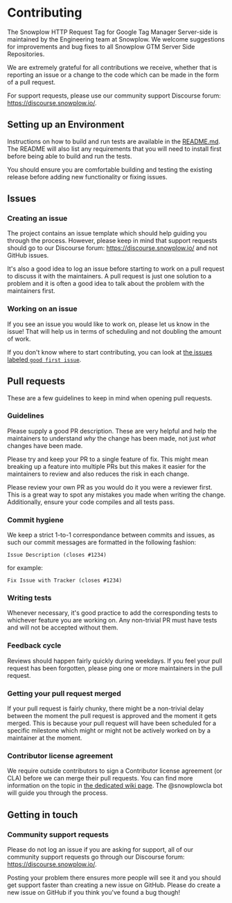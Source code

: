 # Contributing

The Snowplow HTTP Request Tag for Google Tag Manager Server-side is maintained by the Engineering team at Snowplow. We welcome suggestions for improvements and bug fixes to all Snowplow GTM Server Side Repositories.

We are extremely grateful for all contributions we receive, whether that is reporting an issue or a change to the code which can be made in the form of a pull request.

For support requests, please use our community support Discourse forum: https://discourse.snowplow.io/.

## Setting up an Environment

Instructions on how to build and run tests are available in the [README.md](README.md). The README will also list any requirements that you will need to install first before being able to build and run the tests.

You should ensure you are comfortable building and testing the existing release before adding new functionality or fixing issues.

## Issues

### Creating an issue

The project contains an issue template which should help guiding you through the process. However, please keep in mind that support requests should go to our Discourse forum: https://discourse.snowplow.io/ and not GitHub issues.

It's also a good idea to log an issue before starting to work on a pull request to discuss it with the maintainers. A pull request is just one solution to a problem and it is often a good idea to talk about the problem with the maintainers first.

### Working on an issue

If you see an issue you would like to work on, please let us know in the issue! That will help us in terms of scheduling and
not doubling the amount of work.

If you don't know where to start contributing, you can look at
[the issues labeled `good first issue`](https://github.com/snowplow/snowplow-gtm-server-side-http-request-tag/labels/good%20first%20issue).

## Pull requests

These are a few guidelines to keep in mind when opening pull requests.

### Guidelines

Please supply a good PR description. These are very helpful and help the maintainers to understand _why_ the change has been made, not just _what_ changes have been made.

Please try and keep your PR to a single feature of fix. This might mean breaking up a feature into multiple PRs but this makes it easier for the maintainers to review and also reduces the risk in each change.

Please review your own PR as you would do it you were a reviewer first. This is a great way to spot any mistakes you made when writing the change. Additionally, ensure your code compiles and all tests pass.

### Commit hygiene

We keep a strict 1-to-1 correspondance between commits and issues, as such our commit messages are formatted in the following
fashion:

`Issue Description (closes #1234)`

for example:

`Fix Issue with Tracker (closes #1234)`

### Writing tests

Whenever necessary, it's good practice to add the corresponding tests to whichever feature you are working on.
Any non-trivial PR must have tests and will not be accepted without them.

### Feedback cycle

Reviews should happen fairly quickly during weekdays.
If you feel your pull request has been forgotten, please ping one or more maintainers in the pull request.

### Getting your pull request merged

If your pull request is fairly chunky, there might be a non-trivial delay between the moment the pull request is approved and the moment it gets merged. This is because your pull request will have been scheduled for a specific milestone which might or might not be actively worked on by a maintainer at the moment.

### Contributor license agreement

We require outside contributors to sign a Contributor license agreement (or CLA) before we can merge their pull requests.
You can find more information on the topic in [the dedicated wiki page](https://docs.snowplow.io/docs/contributing/contributor-license-agreement/).
The @snowplowcla bot will guide you through the process.

## Getting in touch

### Community support requests

Please do not log an issue if you are asking for support, all of our community support requests go through our Discourse forum: https://discourse.snowplow.io/.

Posting your problem there ensures more people will see it and you should get support faster than creating a new issue on GitHub. Please do create a new issue on GitHub if you think you've found a bug though!
